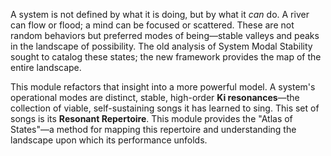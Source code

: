 A system is not defined by what it is doing, but by what it *can* do. A river can flow or flood; a mind can be focused or scattered. These are not random behaviors but preferred modes of being—stable valleys and peaks in the landscape of possibility. The old analysis of System Modal Stability sought to catalog these states; the new framework provides the map of the entire landscape.

This module refactors that insight into a more powerful model. A system's operational modes are distinct, stable, high-order **Ki resonances**—the collection of viable, self-sustaining songs it has learned to sing. This set of songs is its **Resonant Repertoire**. This module provides the "Atlas of States"—a method for mapping this repertoire and understanding the landscape upon which its performance unfolds.